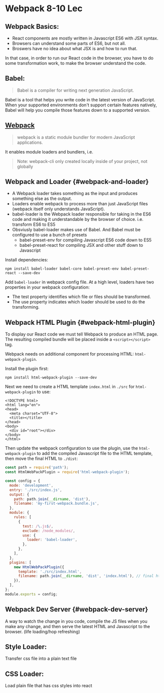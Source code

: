 # Webpack 8-10 Lec

## Webpack Basics:

* React components are mostly written in Javascript ES6 with JSX syntax.
* Browsers can understand some parts of ES6, but not all.
* Broswers have no idea about what JSX is and how to run that.

In that case, in order to run our React code in the browser, you have to do some transformation work, to make the browser understand the code.

## Babel:

> Babel is a compiler for writing next generation JavaScript.

Babel is a tool that helps you write code in the latest version of JavaScript. When your supported environments don't support certain features natively, Babel will help you compile those features down to a supported version.

## [Webpack](https://webpack.js.org/)

> webpack is a static module bundler for modern JavaScript applications.

It enables module loaders and bundlers, i.e.

> Note: webpack-cli only created locally inside of your project, not globally

## Webpack and Loader {#webpack-and-loader}

* A Webpack loader takes something as the input and produces something else as the output.
* Loaders enable webpack to process more than just JavaScript files \(webpack itself only understands JavaScript\).
* babel-loader is the Webpack loader responsible for taking in the ES6 code and making it understandable by the browser of choice. i.e. transform ES6 to ES5
* Obsviusly babel-loader makes use of Babel. And Babel must be configured to use a bunch of presets
  * babel-preset-env for compiling Javascript ES6 code down to ES5
  * babel-preset-react for compiling JSX and other stuff down to Javascript

Install dependencies:

```text
npm install babel-loader babel-core babel-preset-env babel-preset-react --save-dev
```

Add `babel-loader` in webpack config file. At a high level, loaders have two properties in your webpack configuration:

* The test property identifies which file or files should be transformed.
* The use property indicates which loader should be used to do the transforming.

## Webpack HTML Plugin {#webpack-html-plugin}

To display our React code we must tell Webpack to produce an HTML page. The resulting compiled bundle will be placed inside a `<script></script>` tag.

Webpack needs on additional component for processing HTML: `html-webpack-plugin`.

Install the plugin first:

```text
npm install html-webpack-plugin --save-dev
```

Next we need to create a HTML template `index.html` in `./src` for `html-webpack-plugin` to use:

```markup
<!DOCTYPE html>
<html lang="en">
<head>
  <meta charset="UTF-8">
  <title></title>
</head>
<body>
  <div id="root"></div>
</body>
</html>
```

Then update the webpack configuration to use the plugin, use the `html-webpack-plugin` to add the compiled Javascript file to the HTML template, then move the final HTML to `./dist`:

```javascript
const path = require('path');
const HtmlWebPackPlugin = require('html-webpack-plugin');

const config = {
  mode: 'development',
  entry: './src/index.js',
  output: {
    path: path.join(__dirname, 'dist'),
    filename: 'my-first-webpack.bundle.js',
  },
  module: {
    rules: [
      {
        test: /\.js$/,
        exclude: /node_modules/,
        use: {
          loader: 'babel-loader',
        },
      },
    ],
  },
  plugins: [
    new HtmlWebPackPlugin({
      template: './src/index.html',
      filename: path.join(__dirname, 'dist', 'index.html'), // final html file goes here
    }),
  ],
};
module.exports = config;
```

## Webpack Dev Server {#webpack-dev-server}

A way to watch the change in you code, compile the JS files when you make any change, and then serve the latest HTML and Javascript to the browser. \(life loading/hop refreshing\)

## Style Loader:

Transfer css file into a plain text file

## CSS Loader:

Load plain file that has css styles into react

